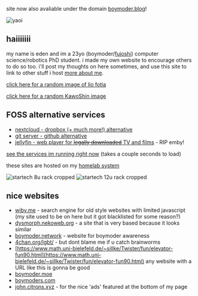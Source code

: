 site now also avaliable under the domain [boymoder.blog](https://boymoder.blog)!

![yaoi](/img/shun-hashimoto-mio-chibana.gif)

## haiiiiiii
my name is eden and im a 23yo (boymoder/[fujoshi](https://www.urbandictionary.com/define.php?term=fujoshi)) computer science/robotics PhD student. i made my own website to encourage others to do so too.
i'll post my thoughts on here sometimes, and use this site to link to other stuff i host [more about me](/thought?id=2).

[click here for a random image of lio fotia](/random?tags=lio_fotia)

[click here for a random KawoShin image](/random?tags=nagisa_kaworu+ikari_shinji+yaoi)

## FOSS alternative services

- [nextcloud - dropbox (+ much more!) alternative](https://nc.eda.gay)
- [git server - github alternative](https://git.eda.gay/)
- [jellyfin - web player for ~~legally downloaded~~ TV and films](https://jellyfin.eda.gay) - RIP emby!

[see the services im running right now](/services) (takes a couple seconds to load)

these sites are hosted on my [homelab system](https://wiki.eda.gay)

![startech 8u rack cropped](/img/GcyexeCW0AAYssz.jpg?w=300&h=5000)
![startech 12u rack cropped](/img/Startech.jpg?h=250&w=5000)

## nice websites
- [wiby.me](http://wiby.me/) - search engine for old style websites with limited javascript (my site used to be on here but it got blacklisted for some reason?)
- [dysmorph.nekoweb.org](https://dysmorph.nekoweb.org/) - a site that is very based because it looks similar
- [boymoder.network](https://boymoder.network/) - website for boymoder awareness
- [4chan.org/lgbt/](https://boards.4channel.org/lgbt/) - but dont blame me if u catch brainworms
- [https://www.math.uni-bielefeld.de/~sillke/Twister/fun/elevator-fun90.html](https://www.math.uni-bielefeld.de/~sillke/Twister/fun/elevator-fun90.html) any website with a URL like this is gonna be good
- [boymoder.moe](https://nyaomidev.github.io/boymoder.moe/)
- [boymoders.com](https://boymoders.com)
- [john.citrons.xyz](https://john.citrons.xyz/) - for the nice 'ads' featured at the bottom of my page



